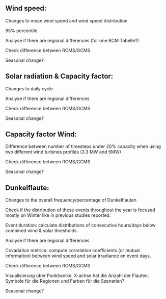 Wind speed:
------
Changes to mean wind speed and wind speed distribution

95% percentile

Analyse if there are regional differences (for one RCM Tabelle?)

Check difference between RCMS/GCMS

Seasonal change?

Solar radiation & Capacity factor:
---------
Changes to daily cycle

Analyse if there are regional differences

Check difference between RCMS/GCMS

Seasonal change?

Capacity factor Wind:
--------------------
Difference between number of timesteps under 20% capacity when using two different wind turbines profiles (3.3 MW and 5MW)

Check difference between RCMS/GCMS

Seasonal change?

Dunkelflaute:
-------
Changes to the overall frequency/percentage of Dunkelflauten

Check if the distribution of these events throughout the year is focused mostly on Winter like in previous studies reported.

Event duration: calculate distributions of consecutive hours/days below combined wind & solar thresholds.

Analyse if there are regional differences

Covariation metrics: compute correlation coefficients (or mutual information) between wind speed and solar irradiance on event days.

Check difference between RCMS/GCMS

Visualisierung über Punktwolke. X-achse hat die Anzahl der Flauten. Symbole für die Regionen und Farben für die Szenarien?

Seasonal change?